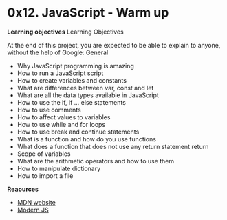 # 0x12. JavaScript - Warm up 

**Learning objectives**
Learning Objectives

At the end of this project, you are expected to be able to explain to anyone, without the help of Google:
General

- Why JavaScript programming is amazing
- How to run a JavaScript script
- How to create variables and constants
- What are differences between var, const and let
- What are all the data types available in JavaScript
- How to use the if, if ... else statements
- How to use comments
- How to affect values to variables
- How to use while and for loops
- How to use break and continue statements
- What is a function and how do you use functions
- What does a function that does not use any return statement return
- Scope of variables
- What are the arithmetic operators and how to use them
- How to manipulate dictionary
- How to import a file


**Reaources**


- [MDN website](https://developer.mozilla.org/en-US/docs/Web/JavaScript/Reference/Statements/let)
- [Modern JS](https://github.com/mbeaudru/modern-js-cheatsheet)

